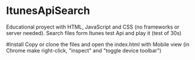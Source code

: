 # ItunesApiSearch
Educational proyect with  HTML, JavaScript and CSS (no frameworks or server needed). 
Search files form Itunes test Api and play it (test of 30s)

#Install
Copy or clone the files and open the index.html with Mobile view
(in Chrome make right-click, "inspect" and "toggle device toolbar")



